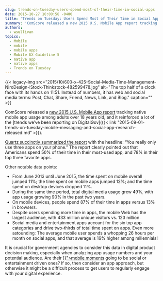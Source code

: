 ```yaml
---
slug: trends-on-tuesday-users-spend-most-of-their-time-in-social-apps
date: 2015-10-27 10:00:58 -0400
title: 'Trends on Tuesday: Users Spend Most of Their Time in Social Apps'
summary: 'ComScore released a new 2015 U.S. Mobile App report tracking native mobile app usage among adults over 18 years old, and it reinforced a lot of the trends we’ve been reporting on DigitalGov. Quartz succinctly summarized the report with the headline: &ldquo;You really only use three apps on your phone.&rdquo; The report clearly pointed out that Americans spend'
authors:
  - wsullivan
topics:
  - Mobile
  - mobile
  - mobile apps
  - Mobile UX Guideline 5
  - native app
  - native apps
  - Trends on Tuesday
---
```


{{< legacy-img src="2015/10/600-x-425-Social-Media-Time-Management-NiroDesign-iStock-Thinkstock-482599478.jpg" alt="The top half of a clock face with its hands on 11:51. Instead of numbers, it has web and social media terms: Post, Chat, Share, Friend, News, Link, and Blog." caption="" >}} 

ComScore released a [new 2015 U.S. Mobile App report</span>](http://www.comscore.com/Insights/Presentations-and-Whitepapers/2015/The-2015-US-Mobile-App-Report) <span style="font-weight: 400">tracking native mobile app usage among adults over 18 years old, and it reinforced a lot of the </span>[<span style="font-weight: 400">trends we’ve been reporting on DigitalGov</span>]({{< link "2015-09-01-trends-on-tuesday-mobile-messaging-and-social-app-research-released.md" >}})<span style="font-weight: 400">.</p> 

<p>
  <a href="http://qz.com/508997/you-really-only-use-three-apps-on-your-phone/">Quartz succinctly summarized the report</span></a><span style="font-weight: 400"> with the headline: “You really only use three apps on your phone.” The report clearly pointed out that Americans spend 50% of their time in their most-used app, and 78% in their top three favorite apps.</p> 
  
  <p>
    Other notable data points:
  </p>
  
  <ul>
    <li style="font-weight: 400">
      From June 2013 until June 2015, the time spent on mobile overall jumped 11%; the time spent on mobile apps jumped 12%; and the time spent on desktop devices dropped 11%.
    </li>
    <li style="font-weight: 400">
      During the same time period, total digital media usage grew 49%, with app usage growing 90% in the past two years.
    </li>
    <li style="font-weight: 400">
      On mobile devices, people spend 87% of their time in apps versus 13% in browsers.
    </li>
    <li style="font-weight: 400">
      Despite users spending more time in apps, the mobile Web has the largest audience, with 433 million unique visitors vs. 123 million.
    </li>
    <li style="font-weight: 400">
      Social media and entertainment apps account for the six top app categories and drive two-thirds of total time spent on apps. Even more astounding: The average mobile user spends a whopping 26 hours per month on social apps, and that average is 16% higher among millennials!
    </li>
  </ul>
  
  <p>
    It is crucial for government agencies to consider this data in digital product decision making, especially when analyzing app usage numbers and your potential audience. Are their </span><a href="{{< link "2015-06-01-finding-the-best-mobile-moment-is-the-first-stepping-stone-to-anytime-anywhere-government.md" >}}"><span style="font-weight: 400">mobile moments</span></a><span style="font-weight: 400"> going to be social or entertainment driven ones? If so, then consider an app approach, but otherwise it might be a difficult process to get users to regularly engage with your digital experience. </p>